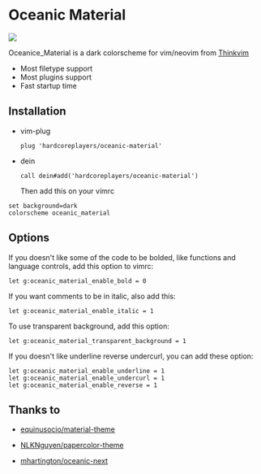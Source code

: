 # Oceanic Material

![](https://user-images.githubusercontent.com/41671631/81046200-6a971880-8eea-11ea-999d-4170a364ec1d.png)

Oceanice_Material is a dark colorscheme for vim/neovim from
[Thinkvim](https://github.com/hardcoreplayers/ThinkVim)

- Most filetype support
- Most plugins support
- Fast startup time

## Installation

- vim-plug
  ```viml
  plug 'hardcoreplayers/oceanic-material'
  ```
- dein
  ```viml
  call dein#add('hardcoreplayers/oceanic-material')
  ```
  Then add this on your vimrc

```viml
set background=dark
colorscheme oceanic_material
```

## Options

If you doesn't like some of the code to be bolded, like functions and language controls, add this option to vimrc:

```viml
let g:oceanic_material_enable_bold = 0
```

If you want comments to be in italic, also add this:

```viml
let g:oceanic_material_enable_italic = 1
```

To use transparent background, add this option:

```viml
let g:oceanic_material_transparent_background = 1
```

If you doesn't like underline reverse undercurl, you can add these option:

```viml
let g:oceanic_material_enable_underline = 1
let g:oceanic_material_enable_undercurl = 1
let g:oceanic_material_enable_reverse = 1
```

## Thanks to

- [equinusocio/material-theme](https://github.com/equinusocio/material-theme)

- [NLKNguyen/papercolor-theme](https://github.com/NLKNguyen/papercolor-theme)

- [mhartington/oceanic-next](https://github.com/mhartington/oceanic-next)
